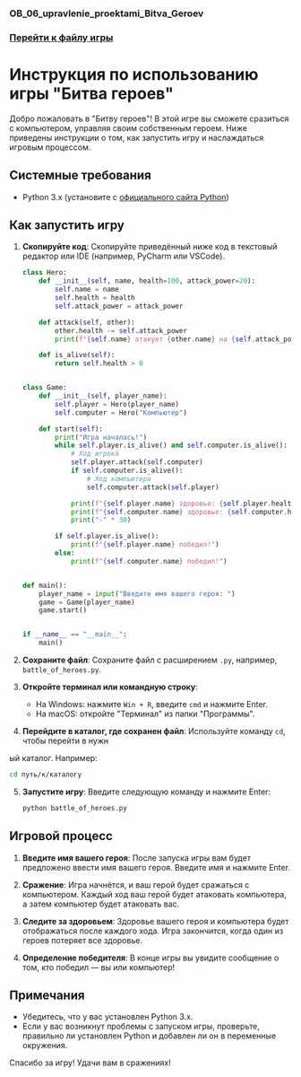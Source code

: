 ### OB_06_upravlenie_proektami_Bitva_Geroev
### [Перейти к файлу игры](battle_of_heroes.py)
# Инструкция по использованию игры "Битва героев"

Добро пожаловать в "Битву героев"! В этой игре вы сможете сразиться с компьютером, управляя своим собственным героем. Ниже приведены инструкции о том, как запустить игру и наслаждаться игровым процессом.

## Системные требования

- Python 3.x (установите с [официального сайта Python](https://www.python.org/downloads/))

## Как запустить игру

1. **Скопируйте код**: Скопируйте приведённый ниже код в текстовый редактор или IDE (например, PyCharm или VSCode).

    ```python
    class Hero:
        def __init__(self, name, health=100, attack_power=20):
            self.name = name
            self.health = health
            self.attack_power = attack_power

        def attack(self, other):
            other.health -= self.attack_power
            print(f"{self.name} атакует {other.name} на {self.attack_power} урона!")

        def is_alive(self):
            return self.health > 0


    class Game:
        def __init__(self, player_name):
            self.player = Hero(player_name)
            self.computer = Hero("Компьютер")

        def start(self):
            print("Игра началась!")
            while self.player.is_alive() and self.computer.is_alive():
                # Ход игрока
                self.player.attack(self.computer)
                if self.computer.is_alive():
                    # Ход компьютера
                    self.computer.attack(self.player)

                print(f"{self.player.name} здоровье: {self.player.health}")
                print(f"{self.computer.name} здоровье: {self.computer.health}")
                print("-" * 30)

            if self.player.is_alive():
                print(f"{self.player.name} победил!")
            else:
                print(f"{self.computer.name} победил!")


    def main():
        player_name = input("Введите имя вашего героя: ")
        game = Game(player_name)
        game.start()


    if __name__ == "__main__":
        main()
    ```

2. **Сохраните файл**: Сохраните файл с расширением `.py`, например, `battle_of_heroes.py`.

3. **Откройте терминал или командную строку**: 
    - На Windows: нажмите `Win + R`, введите `cmd` и нажмите Enter.
    - На macOS: откройте "Терминал" из папки "Программы".

4. **Перейдите в каталог, где сохранен файл**: Используйте команду `cd`, чтобы перейти в нужн

ый каталог. Например:
   ```bash
   cd путь/к/каталогу
   ```

5. **Запустите игру**: Введите следующую команду и нажмите Enter:
   ```bash
   python battle_of_heroes.py
   ```

## Игровой процесс

1. **Введите имя вашего героя**: После запуска игры вам будет предложено ввести имя вашего героя. Введите имя и нажмите Enter.

2. **Сражение**: Игра начнётся, и ваш герой будет сражаться с компьютером. Каждый ход ваш герой будет атаковать компьютера, а затем компьютер будет атаковать вас.

3. **Следите за здоровьем**: Здоровье вашего героя и компьютера будет отображаться после каждого хода. Игра закончится, когда один из героев потеряет все здоровье.

4. **Определение победителя**: В конце игры вы увидите сообщение о том, кто победил — вы или компьютер!

## Примечания

- Убедитесь, что у вас установлен Python 3.x.
- Если у вас возникнут проблемы с запуском игры, проверьте, правильно ли установлен Python и добавлен ли он в переменные окружения.

Спасибо за игру! Удачи вам в сражениях!
